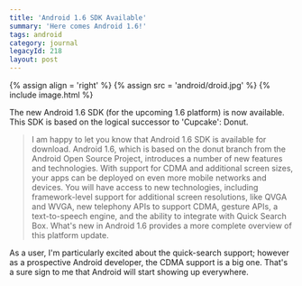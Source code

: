 ```yaml
---
title: 'Android 1.6 SDK Available'
summary: 'Here comes Android 1.6!'
tags: android
category: journal
legacyId: 218
layout: post
---
```


{% assign align = 'right' %}
{% assign src = 'android/droid.jpg' %}
{% include image.html %}

The new Android 1.6 SDK (for the upcoming 1.6 platform) is now available. This SDK is based on the logical successor to 'Cupcake': Donut.

> I am happy to let you know that Android 1.6 SDK is available for download. Android 1.6, which is based on the donut branch from the Android Open Source Project, introduces a number of new features and technologies. With support for CDMA and additional screen sizes, your apps can be deployed on even more mobile networks and devices. You will have access to new technologies, including framework-level support for additional screen resolutions, like QVGA and WVGA, new telephony APIs to support CDMA, gesture APIs, a text-to-speech engine, and the ability to integrate with Quick Search Box. What's new in Android 1.6 provides a more complete overview of this platform update.

As a user, I'm particularly excited about the quick-search support; however as a prospective Android developer, the CDMA support is a big one. That's a sure sign to me that Android will start showing up everywhere.